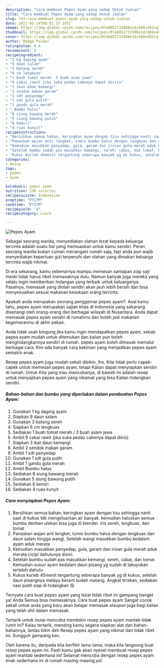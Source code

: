 ```yaml
---
description: "Cara membuat Pepes Ayam yang sedap Untuk Jualan"
title: "Cara membuat Pepes Ayam yang sedap Untuk Jualan"
slug: 743-cara-membuat-pepes-ayam-yang-sedap-untuk-jualan
date: 2021-05-14T08:01:27.195Z
image: https://img-global.cpcdn.com/recipes/07a6052732988e1d/680x482cq70/pepes-ayam-foto-resep-utama.jpg
thumbnail: https://img-global.cpcdn.com/recipes/07a6052732988e1d/680x482cq70/pepes-ayam-foto-resep-utama.jpg
cover: https://img-global.cpcdn.com/recipes/07a6052732988e1d/680x482cq70/pepes-ayam-foto-resep-utama.jpg
author: Madge Palmer
ratingvalue: 4.4
reviewcount: 3
recipeingredient:
- "1 kg daging ayam"
- "9 daun salam"
- "3 batang sereh"
- "6 cm lengkuas"
- "1 buah tomat merah  3 buah asam jawa"
- "9 cabai rawit jika suka pedas cabenya dapat diiris"
- "3 ikat daun kemangi"
- "2 sendok makan garam"
- "1 sdt penyedap"
- "1 sdt gula putih"
- "1 gandu gula merah"
- " Bumbu halus"
- "8 siung bawang merah"
- "5 siung bawang putih"
- "6 kemiri"
- "4 ruas kunyit"
recipeinstructions:
- "Bersihkan semua bahan, keringkan ayam dengan tisu sehingga nanti saat di kukus tdk mengeluarkan air banyak. kemudian haluskan semua bumbu denhan ulekan bisa juga di blender. Iris sereh, lengkuas, dan tomat"
- "Panaskan wajan anti lengket, tumis bumbu halus dengan lengkuas dan daun salam hingga wangi. Setelah wangi masukkan bumbu kedalam ayam aduk merata"
- "Kemudian masukkan penyedap, gula, garam dan irisan gula merah aduk merata cicipi dahulunya disini."
- "Setelah bumbu sudah pas masukkan kemangi, sereh, cabai, dan tomat. Kemudian susun ayam kedalam daun pisang yg sudah di lakuyukan terlebih dahulu"
- "Kukus kurleb 45menit tergantung seberapa banyak yg di kukus, setelah daun pisangnya melayu berarti sudah matang. Angkat tiriskan, sediakan nasi putih siap di hidangkan 😋"
categories:
- Resep
tags:
- pepes
- ayam

katakunci: pepes ayam 
nutrition: 230 calories
recipecuisine: Indonesian
preptime: "PT17M"
cooktime: "PT37M"
recipeyield: "3"
recipecategory: Lunch

---
```



![Pepes Ayam](https://img-global.cpcdn.com/recipes/07a6052732988e1d/680x482cq70/pepes-ayam-foto-resep-utama.jpg)

Sebagai seorang wanita, menyediakan olahan lezat kepada keluarga tercinta adalah suatu hal yang memuaskan untuk kamu sendiri. Peran seorang  wanita bukan cuman menangani rumah saja, tapi anda pun wajib menyediakan keperluan gizi terpenuhi dan olahan yang dimakan keluarga tercinta wajib nikmat.

Di era  sekarang, kamu sebenarnya mampu memesan santapan siap saji meski tidak harus ribet memasaknya dulu. Namun banyak juga mereka yang selalu ingin memberikan hidangan yang terbaik untuk keluarganya. Pasalnya, memasak yang diolah sendiri akan jauh lebih bersih dan bisa menyesuaikan sesuai makanan kesukaan orang tercinta. 



Apakah anda merupakan seorang penggemar pepes ayam?. Asal kamu tahu, pepes ayam merupakan sajian khas di Indonesia yang sekarang disenangi oleh orang-orang dari berbagai wilayah di Nusantara. Anda dapat memasak pepes ayam sendiri di rumahmu dan boleh jadi makanan kegemaranmu di akhir pekan.

Anda tidak usah bingung jika kamu ingin mendapatkan pepes ayam, sebab pepes ayam mudah untuk ditemukan dan kalian pun boleh menghidangkannya sendiri di rumah. pepes ayam boleh dimasak memalui berbagai cara. Kini ada banyak cara kekinian yang menjadikan pepes ayam semakin enak.

Resep pepes ayam juga mudah sekali dibikin, lho. Kita tidak perlu capek-capek untuk memesan pepes ayam, tetapi Kalian dapat menyiapkan sendiri di rumah. Untuk Kita yang mau mencobanya, di bawah ini adalah resep untuk menyajikan pepes ayam yang nikamat yang bisa Kalian hidangkan sendiri.

<!--inarticleads1-->

##### Bahan-bahan dan bumbu yang diperlukan dalam pembuatan Pepes Ayam:

1. Gunakan 1 kg daging ayam
1. Siapkan 9 daun salam
1. Gunakan 3 batang sereh
1. Siapkan 6 cm lengkuas
1. Sediakan 1 buah tomat merah / 3 buah asam jawa
1. Ambil 9 cabai rawit (jika suka pedas cabenya dapat diiris)
1. Siapkan 3 ikat daun kemangi
1. Ambil 2 sendok makan garam
1. Ambil 1 sdt penyedap
1. Gunakan 1 sdt gula putih
1. Ambil 1 gandu gula merah
1. Ambil  Bumbu halus
1. Sediakan 8 siung bawang merah
1. Gunakan 5 siung bawang putih
1. Sediakan 6 kemiri
1. Sediakan 4 ruas kunyit




<!--inarticleads2-->

##### Cara menyiapkan Pepes Ayam:

1. Bersihkan semua bahan, keringkan ayam dengan tisu sehingga nanti saat di kukus tdk mengeluarkan air banyak. kemudian haluskan semua bumbu denhan ulekan bisa juga di blender. Iris sereh, lengkuas, dan tomat
1. Panaskan wajan anti lengket, tumis bumbu halus dengan lengkuas dan daun salam hingga wangi. Setelah wangi masukkan bumbu kedalam ayam aduk merata
1. Kemudian masukkan penyedap, gula, garam dan irisan gula merah aduk merata cicipi dahulunya disini.
1. Setelah bumbu sudah pas masukkan kemangi, sereh, cabai, dan tomat. Kemudian susun ayam kedalam daun pisang yg sudah di lakuyukan terlebih dahulu
1. Kukus kurleb 45menit tergantung seberapa banyak yg di kukus, setelah daun pisangnya melayu berarti sudah matang. Angkat tiriskan, sediakan nasi putih siap di hidangkan 😋




Ternyata cara buat pepes ayam yang lezat tidak ribet ini gampang banget ya! Anda Semua bisa memasaknya. Cara buat pepes ayam Sangat cocok sekali untuk anda yang baru akan belajar memasak ataupun juga bagi kalian yang telah ahli dalam memasak.

Tertarik untuk mulai mencoba membikin resep pepes ayam mantab tidak rumit ini? Kalau tertarik, mending kamu segera siapkan alat dan bahan-bahannya, lantas bikin deh Resep pepes ayam yang nikmat dan tidak ribet ini. Sungguh gampang kan. 

Oleh karena itu, daripada kita berfikir lama-lama, maka kita langsung buat resep pepes ayam ini. Pasti kamu gak akan nyesel membuat resep pepes ayam mantab sederhana ini! Selamat mencoba dengan resep pepes ayam enak sederhana ini di rumah masing-masing,ya!.

